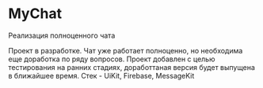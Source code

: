 # MyChat
Реализация полноценного чата 

Проект в разработке. Чат уже работает полноценно, но необходима еще доработка по ряду вопросов. Проект добавлен с целью тестирования на ранних стадиях, доработтаная версия будет выпущена в ближайшее время.
Стек - UiKit, Firebase, MessageKit
